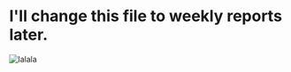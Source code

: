 # I'll change this file to weekly reports later.


![lalala](tdf-fa23-ShayneShen99/20230822_MDesOrientation_AVL_0403.jpg)

